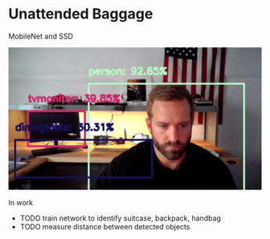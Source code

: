 # Unattended Baggage

MobileNet and SSD

![image](mobilenet-ssd-output.png)

In work
- TODO train network to identify suitcase, backpack, handbag
- TODO measure distance between detected objects